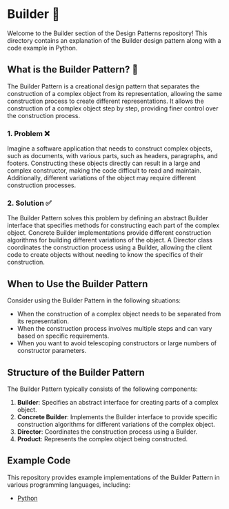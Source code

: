 # Builder 🧩

Welcome to the Builder section of the Design Patterns repository! This directory contains an explanation of the Builder design pattern along with a code example in Python.

## What is the Builder Pattern? 🤔

The Builder Pattern is a creational design pattern that separates the construction of a complex object from its representation, allowing the same construction process to create different representations. It allows the construction of a complex object step by step, providing finer control over the construction process.

### 1. Problem ❌

Imagine a software application that needs to construct complex objects, such as documents, with various parts, such as headers, paragraphs, and footers. Constructing these objects directly can result in a large and complex constructor, making the code difficult to read and maintain. Additionally, different variations of the object may require different construction processes.

### 2. Solution ✅

The Builder Pattern solves this problem by defining an abstract Builder interface that specifies methods for constructing each part of the complex object. Concrete Builder implementations provide different construction algorithms for building different variations of the object. A Director class coordinates the construction process using a Builder, allowing the client code to create objects without needing to know the specifics of their construction.

## When to Use the Builder Pattern

Consider using the Builder Pattern in the following situations:

- When the construction of a complex object needs to be separated from its representation.
- When the construction process involves multiple steps and can vary based on specific requirements.
- When you want to avoid telescoping constructors or large numbers of constructor parameters.

## Structure of the Builder Pattern

The Builder Pattern typically consists of the following components:

1. **Builder**: Specifies an abstract interface for creating parts of a complex object.
2. **Concrete Builder**: Implements the Builder interface to provide specific construction algorithms for different variations of the complex object.
3. **Director**: Coordinates the construction process using a Builder.
4. **Product**: Represents the complex object being constructed.

## Example Code

This repository provides example implementations of the Builder Pattern in various programming languages, including:

- [Python](./python-example.py)
